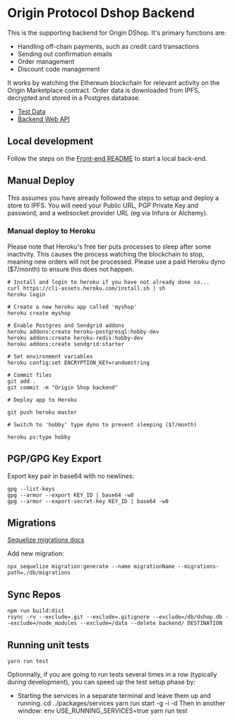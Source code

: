 # Origin Protocol Dshop Backend

This is the supporting backend for Origin DShop. It's primary functions are:

- Handling off-chain payments, such as credit card transactions
- Sending out confirmation emails
- Order management
- Discount code management

It works by watching the Ethereum blockchain for relevant activity on the Origin
Marketplace contract. Order data is downloaded from IPFS, decrypted and stored
in a Postgres database.

- [Test Data](docs/index.md#manual-testing)
- [Backend Web API](docs/api.md)

## Local development

Follow the steps on the [Front-end README](../shop/README.md) to start a local
back-end.

## Manual Deploy

This assumes you have already followed the steps to setup and deploy a store to
IPFS. You will need your Public URL, PGP Private Key and password, and a
websocket provider URL (eg via Infura or Alchemy).

### Manual deploy to Heroku

Please note that Heroku's free tier puts processes to sleep after some
inactivity. This causes the process watching the blockchain to stop, meaning new
orders will not be processed. Please use a paid Heroku dyno (\$7/month) to
ensure this does not happen.

    # Install and login to heroku if you have not already done so...
    curl https://cli-assets.heroku.com/install.sh | sh
    heroku login

    # Create a new heroku app called 'myshop'
    heroku create myshop

    # Enable Postgres and Sendgrid addons
    heroku addons:create heroku-postgresql:hobby-dev
    heroku addons:create heroku-redis:hobby-dev
    heroku addons:create sendgrid:starter

    # Set environment variables
    heroku config:set ENCRYPTION_KEY=randomstring

    # Commit files
    git add .
    git commit -m "Origin Shop backend"

    # Deploy app to Heroku

    git push heroku master

    # Switch to 'hobby' type dyno to prevent sleeping ($7/month)

    heroku ps:type hobby

## PGP/GPG Key Export

Export key pair in base64 with no newlines:

    gpg --list-keys
    gpg --armor --export KEY_ID | base64 -w0
    gpg --armor --export-secret-key KEY_ID | base64 -w0

## Migrations

[Sequelize migrations docs](https://sequelize.org/master/manual/migrations.html)

Add new migration:

    npx sequelize migration:generate --name migrationName --migrations-path=./db/migrations

## Sync Repos

    npm run build:dist
    rsync -rv --exclude=.git --exclude=.gitignore --exclude=/db/dshop.db --exclude=/node_modules --exclude=/data --delete backend/ DESTINATION

## Running unit tests
    yarn run test

Optionnally, if you are going to run tests several times in a row (typically during development), you can speed up the test setup phase by:
  - Starting the services in a separate terminal and leave them up and running.
    cd ../packages/services
    yarn run start -g -i -d
Then in another window:
    env USE_RUNNING_SERVICES=true yarn run test
    